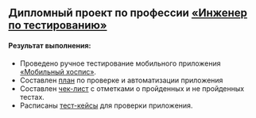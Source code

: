 ## Дипломный проект по профессии [«Инженер по тестированию»](https://github.com/netology-code/qamid-diplom/tree/main)

#### Результат выполнения:
- Проведено ручное тестирование мобильного приложения [«Мобильный хоспис»](https://drive.google.com/drive/u/1/folders/14Sl8CAiIzFqtyXx6BAmWVlbu3_cXXzH1).
- Составлен [план](Dokuments/Plan.md) по проверке и автоматизации приложения
- Составлен [чек-лист](https://docs.google.com/spreadsheets/d/11A69oGJS54eLRgzj9U9-s91qjpw6ZCxj/edit?usp=sharing&ouid=100012981727855823437&rtpof=true&sd=true) c отметками о пройденных и не пройденных тестах.
- Расписаны [тест-кейсы](https://docs.google.com/spreadsheets/d/1GehWE-hJ9bIBPfzg4VCuqocCDwiwQIeS/edit?usp=sharing&ouid=100012981727855823437&rtpof=true&sd=true) для проверки приложения.
